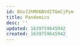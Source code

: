 ```yaml
---
id: 0UvJJhMO6BVdITGmCjPym
title: Pandemics
desc: ''
updated: 1639759645942
created: 1639759645942
---
```


